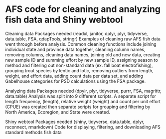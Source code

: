 # AFS code for cleaning and analyzing fish data and Shiny webtool
Cleaning data
Packages needed (readxl, janitor, dplyr, plyr, tidyverse, data.table, FSA, qdapTools, stringr)
Examples of cleaning raw AFS fish data went through before analysis. Common cleaning functions include joining individual state and province data together, cleaning column names, removing columns, cleaning data names, joining old and new data, creating new sample ID and summing effort by new sample ID, assigning season to method and filtering out non-standard data (ex. fall boat electrofishing), grouping trout species by lentic and lotic, removing outliers from length, weight, and effort data, adding count data per data set, and adding Gabelhouse categories for PSD calculations using the FSA package. 


Analyzing data
Packages needed (dpylr, plyr, tidyverse, purrr, FSA, magrittr, data.table)
Analysis was split into 9 different scripts. A separate script for length frequency, (length), relative weight (weight) and count per unit effort (CPUE) was created then separate scripts for grouping and filtering by North America, Ecoregion, and State were created. 


Shiny webtool
Packages needed (shiny, tidyverse, data.table, dplyr, rsconnect, rmarkdown)
Code for displaying, filtering, and downloading AFS standard methods fish data

